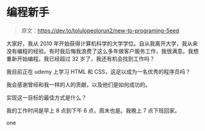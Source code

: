 # 编程新手

> 原文：<https://dev.to/tolulopeolorun2/new-to-programing-5eed>

大家好，我从 2010 年开始获得计算机科学的大学学位。自从我离开大学，我从来没有编程的经验。有时我后悔我浪费了这么多年做客户服务工作，我很满意。我想重新开始编程。我已经超过 32 岁了，我还有机会找到工作吗？

我目前正在 udemy 上学习 HTML 和 CSS，这足以成为一名优秀的程序员吗？

我会感谢曾经和我一样的人的贡献，以及他们是如何成功的。

实现这一目标的最佳方式是什么？

我的工作时间是早上 8 点到下午 6 点，周末也是。我晚上 7 点下班回家。

one